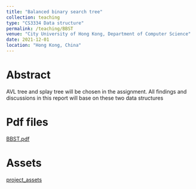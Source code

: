 ```yaml
---
title: "Balanced binary search tree"
collection: teaching
type: "CS3334 Data structure"
permalink: /teaching/BBST
venue: "City University of Hong Kong, Department of Computer Science"
date: 2021-12-01
location: "Hong Kong, China"
---
```


Abstract
======
AVL tree and splay tree will be chosen in the assignment. All findings and discussions in this report will base on these two data structures

Pdf files
======
[BBST.pdf](http://AharenDaisuki.github.io/files/BBST.pdf)

Assets
======
[project_assets]()